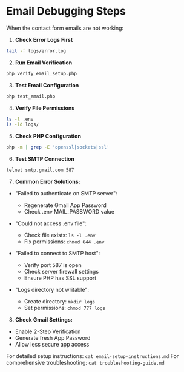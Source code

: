 # Email Debugging Steps

When the contact form emails are not working:

1. **Check Error Logs First**
```bash
tail -f logs/error.log
```

2. **Run Email Verification**
```bash
php verify_email_setup.php
```

3. **Test Email Configuration**
```bash
php test_email.php
```

4. **Verify File Permissions**
```bash
ls -l .env
ls -ld logs/
```

5. **Check PHP Configuration**
```bash
php -m | grep -E 'openssl|sockets|ssl'
```

6. **Test SMTP Connection**
```bash
telnet smtp.gmail.com 587
```

7. **Common Error Solutions:**

- "Failed to authenticate on SMTP server":
  - Regenerate Gmail App Password
  - Check .env MAIL_PASSWORD value

- "Could not access .env file":
  - Check file exists: `ls -l .env`
  - Fix permissions: `chmod 644 .env`

- "Failed to connect to SMTP host":
  - Verify port 587 is open
  - Check server firewall settings
  - Ensure PHP has SSL support

- "Logs directory not writable":
  - Create directory: `mkdir logs`
  - Set permissions: `chmod 777 logs`

8. **Check Gmail Settings:**
- Enable 2-Step Verification
- Generate fresh App Password
- Allow less secure app access

For detailed setup instructions: `cat email-setup-instructions.md`
For comprehensive troubleshooting: `cat troubleshooting-guide.md`